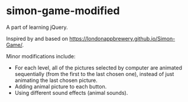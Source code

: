 # simon-game-modified

A part of learning jQuery. 

Inspired by and based on https://londonappbrewery.github.io/Simon-Game/.

Minor modifications include: 
- For each level, all of the pictures selected by computer are animated sequentially (from the first to the last chosen one), instead of just animating the last chosen picture.
- Adding animal picture to each button.
- Using different sound effects (animal sounds). 
